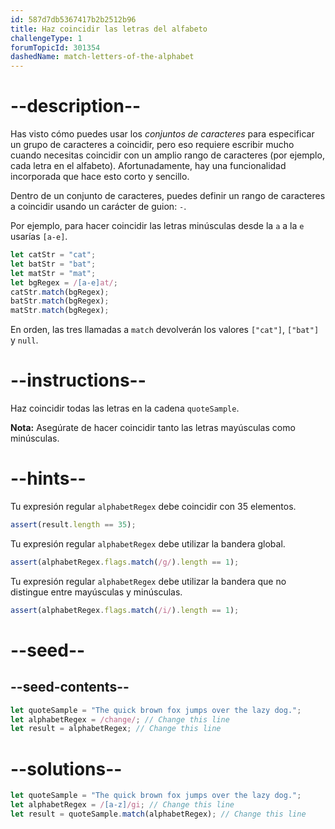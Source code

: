 ```yaml
---
id: 587d7db5367417b2b2512b96
title: Haz coincidir las letras del alfabeto
challengeType: 1
forumTopicId: 301354
dashedName: match-letters-of-the-alphabet
---
```


# --description--

Has visto cómo puedes usar los <dfn>conjuntos de caracteres</dfn> para especificar un grupo de caracteres a coincidir, pero eso requiere escribir mucho cuando necesitas coincidir con un amplio rango de caracteres (por ejemplo, cada letra en el alfabeto). Afortunadamente, hay una funcionalidad incorporada que hace esto corto y sencillo.

Dentro de un conjunto de caracteres, puedes definir un rango de caracteres a coincidir usando un carácter de guion: `-`.

Por ejemplo, para hacer coincidir las letras minúsculas desde la `a` a la `e` usarías `[a-e]`.

```js
let catStr = "cat";
let batStr = "bat";
let matStr = "mat";
let bgRegex = /[a-e]at/;
catStr.match(bgRegex);
batStr.match(bgRegex);
matStr.match(bgRegex);
```

En orden, las tres llamadas a `match` devolverán los valores `["cat"]`, `["bat"]` y `null`.

# --instructions--

Haz coincidir todas las letras en la cadena `quoteSample`.

**Nota:** Asegúrate de hacer coincidir tanto las letras mayúsculas como minúsculas.

# --hints--

Tu expresión regular `alphabetRegex` debe coincidir con 35 elementos.

```js
assert(result.length == 35);
```

Tu expresión regular `alphabetRegex` debe utilizar la bandera global.

```js
assert(alphabetRegex.flags.match(/g/).length == 1);
```

Tu expresión regular `alphabetRegex` debe utilizar la bandera que no distingue entre mayúsculas y minúsculas.

```js
assert(alphabetRegex.flags.match(/i/).length == 1);
```

# --seed--

## --seed-contents--

```js
let quoteSample = "The quick brown fox jumps over the lazy dog.";
let alphabetRegex = /change/; // Change this line
let result = alphabetRegex; // Change this line
```

# --solutions--

```js
let quoteSample = "The quick brown fox jumps over the lazy dog.";
let alphabetRegex = /[a-z]/gi; // Change this line
let result = quoteSample.match(alphabetRegex); // Change this line
```
